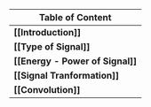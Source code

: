 
| Table of Content             |
| ---------------------------- |
| **[[Introduction]]**         |
| **[[Type of Signal]]**       |
| **[[Energy - Power of Signal]]**     |
| **[[Signal Tranformation]]** |
| **[[Convolution]]**          |

